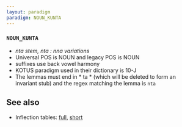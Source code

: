 ```yaml
---
layout: paradigm
paradigm: NOUN_KUNTA
---
```

### ` NOUN_KUNTA `

* _nta stem, nta : nna variations_
* Universal POS is NOUN and legacy POS is NOUN
* suffixes use back vowel harmony
* KOTUS paradigm used in their dictionary is 10-J
* The lemmas must end in * ta * (which will be deleted to form an invariant stub) and the regex matching the lemma is ` nta `

## See also

* Inflection tables: [full](gen/K/kunta.html), [short](gen/K/kunta_wikt.html)

